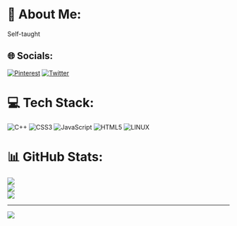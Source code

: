 # 💫 About Me:
Self-taught


## 🌐 Socials:
[![Pinterest](https://img.shields.io/badge/Pinterest-%23E60023.svg?logo=Pinterest&logoColor=white)](https://pinterest.com/iamidaazad) [![Twitter](https://img.shields.io/badge/Twitter-%231DA1F2.svg?logo=Twitter&logoColor=white)](https://twitter.com/iamidaazad) 

# 💻 Tech Stack:
![C++](https://img.shields.io/badge/c++-%2300599C.svg?style=plastic&logo=c%2B%2B&logoColor=white) ![CSS3](https://img.shields.io/badge/css3-%231572B6.svg?style=plastic&logo=css3&logoColor=white) ![JavaScript](https://img.shields.io/badge/javascript-%23323330.svg?style=plastic&logo=javascript&logoColor=%23F7DF1E) ![HTML5](https://img.shields.io/badge/html5-%23E34F26.svg?style=plastic&logo=html5&logoColor=white) ![LINUX](https://img.shields.io/badge/Linux-FCC624?style=plastic&logo=linux&logoColor=black)
# 📊 GitHub Stats:
![](https://github-readme-stats.vercel.app/api?username=XICLONER&theme=swift&hide_border=true&include_all_commits=false&count_private=false)<br/>
![](https://github-readme-streak-stats.herokuapp.com/?user=XICLONER&theme=swift&hide_border=true)<br/>
![](https://github-readme-stats.vercel.app/api/top-langs/?username=XICLONER&theme=swift&hide_border=true&include_all_commits=false&count_private=false&layout=compact)

---
[![](https://visitcount.itsvg.in/api?id=XICLONER&icon=2&color=12)](https://visitcount.itsvg.in)

<!-- Proudly created with GPRM ( https://gprm.itsvg.in ) -->